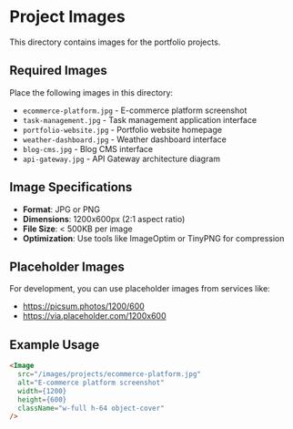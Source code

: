 # Project Images

This directory contains images for the portfolio projects.

## Required Images

Place the following images in this directory:

- `ecommerce-platform.jpg` - E-commerce platform screenshot
- `task-management.jpg` - Task management application interface
- `portfolio-website.jpg` - Portfolio website homepage
- `weather-dashboard.jpg` - Weather dashboard interface
- `blog-cms.jpg` - Blog CMS interface
- `api-gateway.jpg` - API Gateway architecture diagram

## Image Specifications

- **Format**: JPG or PNG
- **Dimensions**: 1200x600px (2:1 aspect ratio)
- **File Size**: < 500KB per image
- **Optimization**: Use tools like ImageOptim or TinyPNG for compression

## Placeholder Images

For development, you can use placeholder images from services like:
- https://picsum.photos/1200/600
- https://via.placeholder.com/1200x600

## Example Usage

```html
<Image
  src="/images/projects/ecommerce-platform.jpg"
  alt="E-commerce platform screenshot"
  width={1200}
  height={600}
  className="w-full h-64 object-cover"
/>
```



